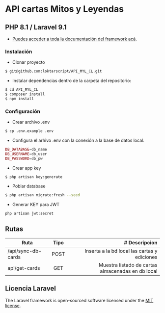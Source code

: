 
# API cartas Mitos y Leyendas

## PHP 8.1 / Laravel 9.1

- [Puedes acceder a toda la documentación del framework acá](https://laravel.com/docs/9.x).

### Instalación

* Clonar proyecto

```sh
$ git@github.com:loktarscript/API_MYL_CL.git
```

* Instalar dependencias dentro de la carpeta del repositorio:

```sh
$ cd API_MYL_CL
$ composer install
$ npm install
```

### Configuración

* Crear archivo .env
```sh
$ cp .env.example .env
```

* Configura el arhivo .env con la conexión a la base de datos local.
```php
DB_DATABASE=db_name
DB_USERNAME=db_user
DB_PASSWORD=db_pw
```

* Crear app key
```sh
$ php artisan key:generate
```

* Poblar database
 ```sh
$ php artisan migrate:fresh --seed
```

* Generar KEY para JWT
```sh
php artisan jwt:secret
```

## Rutas
| Ruta         | Tipo  | # Descripcion |
|--------------|:-----:|-----------:|
| /api/sync-db-cards    |  POST |          Inserta a la bd local las cartas y ediciones |
| api/get-cards         | GET   | Muestra listado de cartas almacenadas en db local     |

## Licencia Laravel

The Laravel framework is open-sourced software licensed under the [MIT license](https://opensource.org/licenses/MIT).
